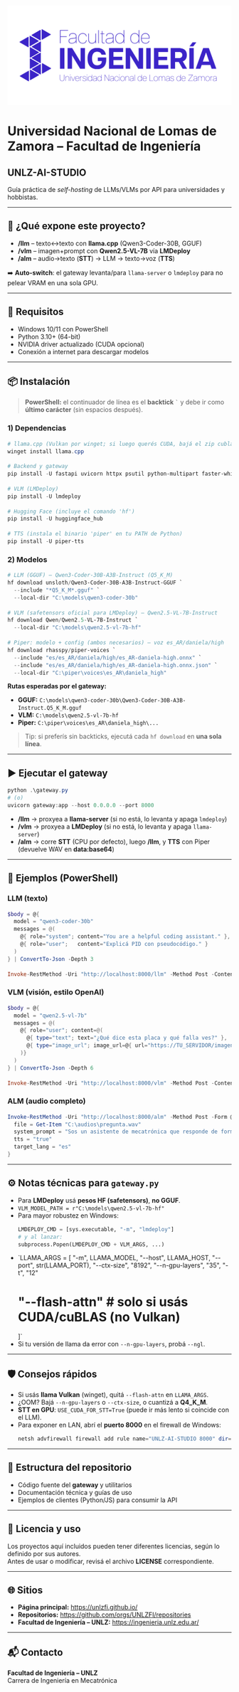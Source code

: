![Logo Institucional](https://github.com/JonatanBogadoUNLZ/PPS-Jonatan-Bogado/blob/9952aac097aca83a1aadfc26679fc7ec57369d82/LOGO%20AZUL%20HORIZONTAL%20-%20fondo%20transparente.png)

# Universidad Nacional de Lomas de Zamora – Facultad de Ingeniería  
## UNLZ-AI-STUDIO

Guía práctica de *self-hosting* de LLMs/VLMs por API para universidades y hobbistas.

---

## 🚀 ¿Qué expone este proyecto?

- **/llm** – texto↔texto con **llama.cpp** (Qwen3-Coder-30B, GGUF)  
- **/vlm** – imagen+prompt con **Qwen2.5-VL-7B** vía **LMDeploy**  
- **/alm** – audio→texto (**STT**) → LLM → texto→voz (**TTS**)

➡️ **Auto-switch**: el gateway levanta/para `llama-server` o `lmdeploy` para no pelear VRAM en una sola GPU.

---

## 🧩 Requisitos

- Windows 10/11 con PowerShell  
- Python 3.10+ (64-bit)  
- NVIDIA driver actualizado (CUDA opcional)  
- Conexión a internet para descargar modelos

---

## 📦 Instalación

> **PowerShell:** el continuador de línea es el **backtick** `` ` `` y debe ir como **último carácter** (sin espacios después).

### 1) Dependencias

```powershell
# llama.cpp (Vulkan por winget; si luego querés CUDA, bajá el zip cublas desde Releases)
winget install llama.cpp

# Backend y gateway
pip install -U fastapi uvicorn httpx psutil python-multipart faster-whisper

# VLM (LMDeploy)
pip install -U lmdeploy

# Hugging Face (incluye el comando 'hf')
pip install -U huggingface_hub

# TTS (instala el binario 'piper' en tu PATH de Python)
pip install -U piper-tts
```

### 2) Modelos

```powershell
# LLM (GGUF) – Qwen3-Coder-30B-A3B-Instruct (Q5_K_M)
hf download unsloth/Qwen3-Coder-30B-A3B-Instruct-GGUF `
  --include "*Q5_K_M*.gguf" `
  --local-dir "C:\models\qwen3-coder-30b"

# VLM (safetensors oficial para LMDeploy) – Qwen2.5-VL-7B-Instruct
hf download Qwen/Qwen2.5-VL-7B-Instruct `
  --local-dir "C:\models\qwen2.5-vl-7b-hf"

# Piper: modelo + config (ambos necesarios) – voz es_AR/daniela/high
hf download rhasspy/piper-voices `
  --include "es/es_AR/daniela/high/es_AR-daniela-high.onnx" `
  --include "es/es_AR/daniela/high/es_AR-daniela-high.onnx.json" `
  --local-dir "C:\piper\voices\es_AR\daniela_high"
```

**Rutas esperadas por el gateway:**
- **GGUF:** `C:\models\qwen3-coder-30b\Qwen3-Coder-30B-A3B-Instruct.Q5_K_M.gguf`  
- **VLM:**  `C:\models\qwen2.5-vl-7b-hf`  
- **Piper:** `C:\piper\voices\es_AR\daniela_high\...`

> Tip: si preferís sin backticks, ejecutá cada `hf download` en **una sola línea**.

---

## ▶️ Ejecutar el gateway

```powershell
python .\gateway.py
# (o)
uvicorn gateway:app --host 0.0.0.0 --port 8000
```

- **/llm** → proxyea a **llama-server** (si no está, lo levanta y apaga `lmdeploy`)  
- **/vlm** → proxyea a **LMDeploy** (si no está, lo levanta y apaga `llama-server`)  
- **/alm** → corre **STT** (CPU por defecto), luego **/llm**, y **TTS** con Piper (devuelve WAV en **data:base64**)

---

## 🧪 Ejemplos (PowerShell)

### LLM (texto)
```powershell
$body = @{
  model = "qwen3-coder-30b"
  messages = @(
    @{ role="system"; content="You are a helpful coding assistant." },
    @{ role="user";   content="Explicá PID con pseudocódigo." }
  )
} | ConvertTo-Json -Depth 3

Invoke-RestMethod -Uri "http://localhost:8000/llm" -Method Post -ContentType "application/json" -Body $body
```

### VLM (visión, estilo OpenAI)
```powershell
$body = @{
  model = "qwen2.5-vl-7b"
  messages = @(
    @{ role="user"; content=@(
      @{ type="text"; text="¿Qué dice esta placa y qué falla ves?" },
      @{ type="image_url"; image_url=@{ url="https://TU_SERVIDOR/imagen.jpg" } }
    )}
  )
} | ConvertTo-Json -Depth 6

Invoke-RestMethod -Uri "http://localhost:8000/vlm" -Method Post -ContentType "application/json" -Body $body
```

### ALM (audio completo)
```powershell
Invoke-RestMethod -Uri "http://localhost:8000/alm" -Method Post -Form @{
  file = Get-Item "C:\audios\pregunta.wav"
  system_prompt = "Sos un asistente de mecatrónica que responde de forma clara."
  tts = "true"
  target_lang = "es"
}
```

---

## ⚙️ Notas técnicas para `gateway.py`

- Para **LMDeploy** usá **pesos HF (safetensors)**, **no GGUF**.  
- `VLM_MODEL_PATH = r"C:\models\qwen2.5-vl-7b-hf"`  
- Para mayor robustez en Windows:
  ```python
  LMDEPLOY_CMD = [sys.executable, "-m", "lmdeploy"]
  # y al lanzar:
  subprocess.Popen(LMDEPLOY_CMD + VLM_ARGS, ...)
  ```
- `LLAMA_ARGS = [
    "-m", LLAMA_MODEL,
    "--host", LLAMA_HOST, "--port", str(LLAMA_PORT),
    "--ctx-size", "8192",
    "--n-gpu-layers", "35",
    "-t", "12"
    # "--flash-attn"  # solo si usás CUDA/cuBLAS (no Vulkan)
  ]`
- Si tu versión de llama da error con `--n-gpu-layers`, probá `--ngl`.

---

## 🛡️ Consejos rápidos

- Si usás **llama Vulkan** (winget), quitá `--flash-attn` en `LLAMA_ARGS`.  
- ¿OOM? Bajá `--n-gpu-layers` o `--ctx-size`, o cuantizá a **Q4_K_M**.  
- **STT en GPU**: `USE_CUDA_FOR_STT=True` (puede ir más lento si coincide con el LLM).  
- Para exponer en LAN, abrí el **puerto 8000** en el firewall de Windows:
  ```powershell
  netsh advfirewall firewall add rule name="UNLZ-AI-STUDIO 8000" dir=in action=allow protocol=TCP localport=8000
  ```

---

## 📂 Estructura del repositorio

- Código fuente del **gateway** y utilitarios  
- Documentación técnica y guías de uso  
- Ejemplos de clientes (Python/JS) para consumir la API

---

## 📜 Licencia y uso

Los proyectos aquí incluidos pueden tener diferentes licencias, según lo definido por sus autores.  
Antes de usar o modificar, revisá el archivo **LICENSE** correspondiente.

---

## 🌐 Sitios

- **Página principal:** https://unlzfi.github.io/  
- **Repositorios:** https://github.com/orgs/UNLZFI/repositories  
- **Facultad de Ingeniería – UNLZ:** https://ingenieria.unlz.edu.ar/

---

## 📬 Contacto

**Facultad de Ingeniería – UNLZ**  
Carrera de Ingeniería en Mecatrónica
